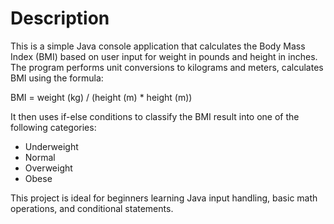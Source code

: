 # Description
This is a simple Java console application that calculates the Body Mass Index (BMI) based on user input for weight in pounds and height in inches.
The program performs unit conversions to kilograms and meters, calculates BMI using the formula:

BMI = weight (kg) / (height (m) * height (m))

It then uses if-else conditions to classify the BMI result into one of the following categories:

- Underweight
- Normal
- Overweight
- Obese

This project is ideal for beginners learning Java input handling, basic math operations, and conditional statements.

